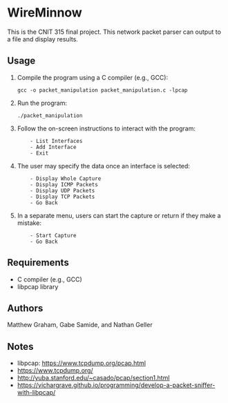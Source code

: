# WireMinnow
This is the CNIT 315 final project. This network packet parser can output to a file and display results.

## Usage

1. Compile the program using a C compiler (e.g., GCC):
    ```
    gcc -o packet_manipulation packet_manipulation.c -lpcap
    ```

2. Run the program:
    ```
    ./packet_manipulation
    ```

3. Follow the on-screen instructions to interact with the program:
   ``` 
       - List Interfaces 
       - Add Interface 
       - Exit 
   ```
5. The user may specify the data once an interface is selected:
   ```
       - Display Whole Capture 
       - Display ICMP Packets 
       - Display UDP Packets 
       - Display TCP Packets 
       - Go Back
   ```
7. In a separate menu, users can start the capture or return if they make a mistake:
   ```
       - Start Capture 
       - Go Back 
   ```
## Requirements
- C compiler (e.g., GCC)
- libpcap library

## Authors
Matthew Graham, Gabe Samide, and Nathan Geller


## Notes
- libpcap: https://www.tcpdump.org/pcap.html
- https://www.tcpdump.org/
- http://yuba.stanford.edu/~casado/pcap/section1.html
- https://vichargrave.github.io/programming/develop-a-packet-sniffer-with-libpcap/

